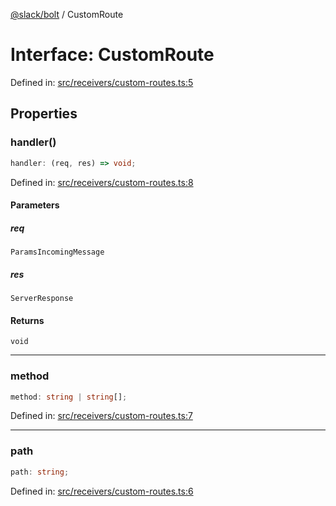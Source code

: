 [@slack/bolt](../index.md) / CustomRoute

# Interface: CustomRoute

Defined in: [src/receivers/custom-routes.ts:5](https://github.com/slackapi/bolt-js/blob/main/src/receivers/custom-routes.ts#L5)

## Properties

### handler()

```ts
handler: (req, res) => void;
```

Defined in: [src/receivers/custom-routes.ts:8](https://github.com/slackapi/bolt-js/blob/main/src/receivers/custom-routes.ts#L8)

#### Parameters

##### req

`ParamsIncomingMessage`

##### res

`ServerResponse`

#### Returns

`void`

***

### method

```ts
method: string | string[];
```

Defined in: [src/receivers/custom-routes.ts:7](https://github.com/slackapi/bolt-js/blob/main/src/receivers/custom-routes.ts#L7)

***

### path

```ts
path: string;
```

Defined in: [src/receivers/custom-routes.ts:6](https://github.com/slackapi/bolt-js/blob/main/src/receivers/custom-routes.ts#L6)

